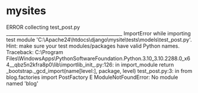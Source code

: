 # mysites

ERROR collecting test_post.py _________________________________________________ ImportError while importing test module 'C:\Apache24\htdocs\django\mysite\tests\models\test_post.py'. Hint: make sure your test modules/packages have valid Python names. Traceback: C:\Program Files\WindowsApps\PythonSoftwareFoundation.Python.3.10_3.10.2288.0_x64__qbz5n2kfra8p0\lib\importlib_init_.py:126: in import_module return _bootstrap._gcd_import(name[level:], package, level) test_post.py:3: in from blog.factories import PostFactory E ModuleNotFoundError: No module named 'blog'
